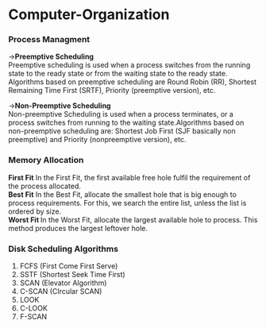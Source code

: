 # Computer-Organization
<h3>Process Managment</h3>
-><b>Preemptive Scheduling</b><br>
Preemptive scheduling is used when a process switches from the running state to the ready state or from the waiting state to the ready state.
Algorithms based on preemptive scheduling are Round Robin (RR), Shortest Remaining Time First (SRTF), Priority (preemptive version), etc. <br>

-><b>Non-Preemptive Scheduling</b><br>
Non-preemptive Scheduling is used when a process terminates, or a process switches from running to the waiting state.Algorithms based on non-preemptive scheduling are: Shortest Job First (SJF basically non preemptive) and Priority (nonpreemptive version), etc. 

<h3>Memory Allocation</h3>
<b>First Fit</b>
In the First Fit, the first available free hole fulfil the requirement of the process allocated. <br>
<b>Best Fit</b>
In the Best Fit, allocate the smallest hole that is big enough to process requirements. For this, we search the entire list, unless the list is ordered by size. <br>
<b>Worst Fit </b>
In the Worst Fit, allocate the largest available hole to process. This method produces the largest leftover hole. <br>


<h3>Disk Scheduling Algorithms</h3>
<ol>
  <li>FCFS (First Come First Serve)</li>
<li>SSTF (Shortest Seek Time First)</li>
<li>SCAN (Elevator Algorithm)</li>
<li>C-SCAN (CIrcular SCAN)</li>
<li>LOOK</li>
<li>C-LOOK</li>
<li>F-SCAN</li>
</ol>
